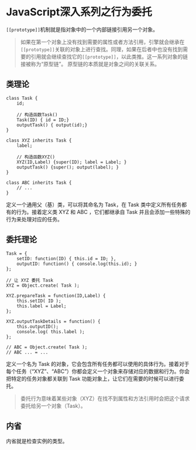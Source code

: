 # JavaScript深入系列之行为委托

`[[prototype]]`机制就是指对象中的一个内部链接引用另一个对象。

> 如果在第一个对象上没有找到需要的属性或者方法引用，引擎就会继承在`[[prototype]]`关联的对象上进行查找。同理，如果在后者中也没有找到需要的引用就会继续查找它的`[[prototype]]`，以此类推。这一系列对象的链接被称为“原型链”。
> 原型链的本质就是对象之间的关联关系。 

## 类理论

```
class Task {
    id;
    
    // 构造函数Task()
    Task(ID) { id = ID;}
    outputTask() { output(id);}
}

class XYZ inherits Task {
    label;
    
    // 构造函数XYZ()
    XYZ(ID,Label) {super(ID); label = Label; }
    outputTask() {super(); output(label); }
}

class ABC inherits Task {
    // ...
}
```

定义一个通用父（基）类，可以将其命名为 Task，在 Task 类中定义所有任务都有的行为。接着定义类 XYZ 和 ABC ，它们都继承自 Task 并且会添加一些特殊的行为来处理对应的任务。

## 委托理论

```
Task = {
    setID: function(ID) { this.id = ID; },
    outputID: function() { console.log(this.id); }
};

// 让 XYZ 委托 Task
XYZ = Object.create( Task );

XYZ.prepareTask = function(ID,Label) {
    this.setID( ID );
    this.label = Label;
}; 

XYZ.outputTaskDetails = function() {
    this.outputID();
    console.log( this.label );
};

// ABC = Object.create( Task );
// ABC ... = ...
```

定义一个名为 Task 的对象，它会包含所有任务都可以使用的具体行为。接着对于每个任务（“XYZ”、“ABC”）你都会定义一个对象来存储对应的数据和行为。你会把特定的任务对象都关联到 Task 功能对象上，让它们在需要的时候可以进行委托。

>  委托行为意味着某些对象（XYZ）在找不到属性和方法引用时会把这个请求委托给另一个对象（Task）。

## 内省

内省就是检查实例的类型。



